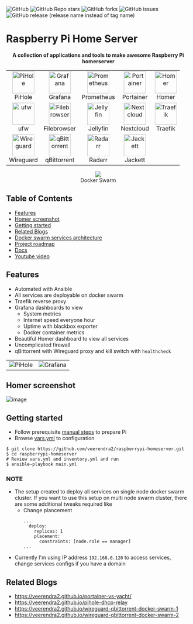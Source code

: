 ![GitHub](https://img.shields.io/github/license/veerendra2/raspberrypi-homeserver)
![GitHub Repo stars](https://img.shields.io/github/stars/veerendra2/raspberrypi-homeserver?style=plastic)
![GitHub forks](https://img.shields.io/github/forks/veerendra2/raspberrypi-homeserver?style=plastic)
![GitHub issues](https://img.shields.io/github/issues/veerendra2/raspberrypi-homeserver?style=plastic)
![GitHub release (release name instead of tag name)](https://img.shields.io/github/v/release/veerendra2/raspberrypi-homeserver?include_prereleases&style=plastic)
# Raspberry Pi Home Server
<p align="center">
<b>A collection of applications and tools to make awesome Raspberry Pi homerserver</b>
</p>

<table align="center">
<tr>
  <td>
    <center>
      <img src="https://user-images.githubusercontent.com/8393701/194064977-eca90693-1ddb-46cf-8a77-91cdf9e4bc69.png" alt="PiHole" width="60"/> <br/>PiHole
    </center>
  </td>
  <td>
    <center>
      <img src="https://user-images.githubusercontent.com/8393701/194064712-9256cf97-b353-46b7-80b6-f0eb40ab7d92.png" alt="Grafana" width="60"/> <br/> Grafana
    </center>
  </td>
  <td>
    <center>
      <img src="https://user-images.githubusercontent.com/8393701/194065021-97ddcecc-bba4-4157-b720-461e7d3735e7.png" alt="Prometheus" width="60"/> <br/> Prometheus
    </center>
  </td>
  <td>
    <center>
      <img src="https://user-images.githubusercontent.com/8393701/194064903-5644c6be-ba19-4192-9a76-35ddc78d8c4b.png" alt="Portainer" width="60"/> <br /> Portainer
    </center>
  </td>
  <td>
    <center>
      <img src="https://user-images.githubusercontent.com/8393701/194067359-05781276-1953-4b6c-a548-c3d292d49389.png" alt="Homer" width="60"/> <br /> Homer
    </center>
  </td>
</tr>
<tr>
  <td>
    <center>
      <img src="https://user-images.githubusercontent.com/8393701/196800928-49cd5781-88b2-40ff-b398-7d335cca24c0.png" alt="ufw" width="60"/> <br /> ufw
    </center>
  </td>
  <td>
    <center>
      <img src="https://user-images.githubusercontent.com/8393701/194383872-f90aab62-ebac-4973-bbb0-766fafd2a8cd.png" alt="Filebrowser" width="60"/> <br /> Filebrowser
    </center>
  </td>
  <td>
    <center>
      <img src="https://user-images.githubusercontent.com/8393701/194766544-2b539ee7-cb51-426f-9174-a98c1f94a044.png" alt="Jellyfin" width="60"/> <br /> Jellyfin
    </center>
  </td>
  <td>
    <center>
      <img src="https://user-images.githubusercontent.com/8393701/195693675-b363b46a-146d-49f0-9182-6fc59b3e281d.png" alt="Nextcloud" width="60"/> <br /> Nextcloud
    </center>
  </td>
  <td>
    <center>
      <img src="https://user-images.githubusercontent.com/8393701/221434420-2277ee82-115d-4ec6-bbe7-d0a010687dda.png" alt="Traefik" width="60"/> <br /> Traefik
    </center>
  </td>
</tr>
<tr>
  <td>
    <center>
      <img src="https://user-images.githubusercontent.com/8393701/226209007-03526f21-c6f6-40e1-bafd-396c87ce570c.png" alt="Wireguard" width="60"/> <br /> Wireguard
    </center>
  </td>
  <td>
    <center>
      <img src="https://user-images.githubusercontent.com/8393701/226446777-1f166dd0-7347-412d-9f53-ede03a5e680d.png" alt="qBittorrent" width="60"/> <br /> qBittorrent
    </center>
  </td>
  <td>
    <center>
      <img src="https://user-images.githubusercontent.com/8393701/227026824-d321bde0-75da-4b7c-a7aa-e8af514bd1f5.svg" alt="Radarr" width="60"/> <br /> Radarr
    </center>
  </td>
  <td>
    <center>
      <img src="https://user-images.githubusercontent.com/8393701/229378978-cf3db371-c705-435b-aaf8-fe224b1bea66.png" alt="Jackett" width="60"/> <br /> Jackett
    </center>
  </td>
</tr>
</table>


<p align="center">
  <img src="https://user-images.githubusercontent.com/8393701/221664828-4531e8b6-491c-44b3-b270-cda18040abba.png" /><br/>Docker Swarm
</p>

## Table of Contents
* [Features](https://github.com/veerendra2/raspberrypi-homeserver#features)
* [Homer screenshot](https://github.com/veerendra2/raspberrypi-homeserver#homer-screenshot)
* [Getting started](https://github.com/veerendra2/raspberrypi-homeserver#getting-started)
* [Related Blogs](https://github.com/veerendra2/raspberrypi-homeserver#related-blogs)
* [Docker swarm services architecture](https://github.com/veerendra2/raspberrypi-homeserver/wiki)
* [Project roadmap](https://github.com/veerendra2/raspberrypi-homeserver/projects)
* [Docs](https://github.com/veerendra2/raspberrypi-homeserver/wiki)
* [Youtube video](https://www.youtube.com/watch?v=lb4s4roM6zY)

## Features
* Automated with Ansible
* All services are deployable on docker swarm
* Traefik reverse proxy
* Grafana dashboards to view
  * System metrics
  * Internet speed everyone hour
  * Uptime with blackbox exporter
  * Docker container metrics
* Beautiful Homer dashboard to view all services
* Uncomplicated firewall
* qBittorrent with Wireguard proxy and kill switch with `healthcheck`

<table align="center">
<tr>
  <td>
    <center>
      <img src="https://user-images.githubusercontent.com/8393701/235221520-ddcc1eee-97fd-490f-bd73-7990656d9b0f.jpg" alt="PiHole" width=""/>
    </center>
  </td>
  <td>
    <center>
      <img src="https://user-images.githubusercontent.com/8393701/235221534-9d38ce85-86f7-4a10-b7f2-e8a54c1106d5.jpg" alt="Grafana" width=""/>
    </center>
  </td>
</table>

## Homer screenshot
![image](https://user-images.githubusercontent.com/8393701/229379261-2bed7cf0-6117-4edd-b391-a31969915c40.png)

## Getting started
* Follow prerequisite [manual steps](https://github.com/veerendra2/raspberrypi-homeserver/wiki/Manual-Steps) to prepare Pi
* Browse [vars.yml](./vars.yml) to configuration
```
$ git clone https://github.com/veerendra2/raspberrypi-homeserver.git
$ cd raspberrypi-homeserver
# Review vars.yml and inventory.yml and run
$ ansible-playbook main.yml
```
### NOTE
* The setup created to deploy all services on single node docker swarm cluster. If you want to use this setup on multi node swarm cluster, there are some additional tweaks required like
  * Change plancement
    ```
    ...
      deploy:
        replicas: 1
        placement:
          constraints: [node.role == manager]
    ...
    ```
* Currently I'm using IP address `192.168.0.120` to access services, change services configs if you have a domain

## Related Blogs
* https://veerendra2.github.io/portainer-vs-yacht/
* https://veerendra2.github.io/pihole-dhcp-relay
* https://veerendra2.github.io/wireguard-qbittorrent-docker-swarm-1
* https://veerendra2.github.io/wireguard-qbittorrent-docker-swarm-2
